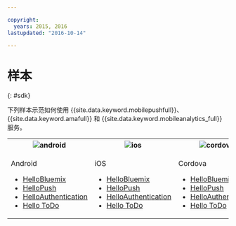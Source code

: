 ```yaml
---

copyright:
  years: 2015, 2016
lastupdated: "2016-10-14"

---
```

# 样本
{: #sdk}

下列样本示范如何使用 {{site.data.keyword.mobilepushfull}}、{{site.data.keyword.amafull}} 和 {{site.data.keyword.mobileanalytics_full}} 服务。

<table id="samples"><tbody><th><img src="images/Droid_SDK_icon.png" alt="android"></th><th><img src="images/iOS_SDK_icon.png" alt="ios"></th><th><img src="images/cordova_logo_white.png" alt="cordova"></th><tr><td>
<!-- Android -->
<p>Android</p>
<ul>
<li><a href="https://github.com/ibm-bluemix-mobile-services/bms-samples-android-helloworld">HelloBluemix</a></li>
<li><a href="https://github.com/ibm-bluemix-mobile-services/bms-samples-android-hellopush" rel="external" title="（在新选项卡或窗口中打开）" target="_blank">HelloPush</a>
</li>
<li><a href="https://github.com/ibm-bluemix-mobile-services/bms-samples-android-helloauthentication" rel="external" title="（在新选项卡或窗口中打开）" target="_blank">HelloAuthentication</a>
</li>
<li><a href="https://github.com/ibm-bluemix-mobile-services/bms-samples-android-hellotodo" rel="external" title="（在新选项卡或窗口中打开）" target="_blank">Hello ToDo</a></li>
</ul>

<!-- iOS -->
<td valign="top">
<p>iOS</p>
<ul>
<li><a href="https://github.com/ibm-bluemix-mobile-services/bms-samples-swift-hellobluemix">HelloBluemix</a></li>
<li><a href="https://github.com/ibm-bluemix-mobile-services/bms-samples-swift-hellopush" rel="external" title="（在新选项卡或窗口中打开）" target="_blank">HelloPush</a>
</li>
<li><a href="https://github.com/ibm-bluemix-mobile-services/bms-samples-swift-helloauthentication" rel="external" title="（在新选项卡或窗口中打开）" target="_blank">HelloAuthentication</a>
</li>
<li><a href="https://github.com/ibm-bluemix-mobile-services/bms-samples-swift-hellotodo" rel="external" title="（在新选项卡或窗口中打开）" target="_blank">Hello ToDo</a></li>
</ul>

<!-- Cordova -->
<td valign="top">
<p>Cordova</p> 
<ul>
<li><a href="https://github.com/ibm-bluemix-mobile-services/bms-samples-cordova-helloworld">HelloBluemix</a></li>
<li><a href="https://github.com/ibm-bluemix-mobile-services/bms-samples-cordova-hellopush" rel="external" title="（在新选项卡或窗口中打开）" target="_blank">HelloPush</a>
</li>
<li><a href="https://github.com/ibm-bluemix-mobile-services/bms-samples-cordova-helloauthentication" rel="external" title="（在新选项卡或窗口中打开）" target="_blank">HelloAuthentication</a>
</li>
<li><a href="https://github.com/ibm-bluemix-mobile-services/bms-samples-cordova-hellotodo/" rel="external" title="（在新选项卡或窗口中打开）" target="_blank">Hello ToDo</a></li>
</ul>
</td>
</tr>
</tbody>
</table>
